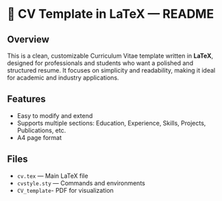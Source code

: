 # 📄 CV Template in LaTeX — README

## Overview

This is a clean, customizable Curriculum Vitae template written in **LaTeX**, designed for professionals and students who want a polished and structured resume. It focuses on simplicity and readability, making it ideal for academic and industry applications.

## Features
  
- Easy to modify and extend   
- Supports multiple sections: Education, Experience, Skills, Projects, Publications, etc.  
- A4 page format

## Files

- `cv.tex` — Main LaTeX file  
- `cvstyle.sty` — Commands and environments   
- `CV_template`- PDF for visualization

